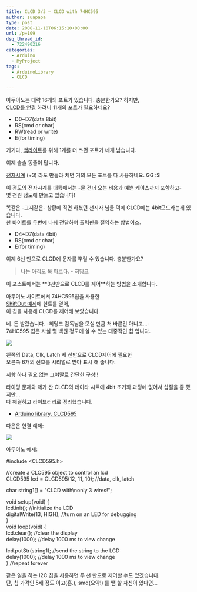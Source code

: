 ```yaml
---
title: CLCD 3/3 – CLCD with 74HC595
author: suapapa
type: post
date: 2008-11-10T06:15:10+00:00
url: /p=109
dsq_thread_id:
  - 722490216
categories:
  - Arduino
  - MyProject
tags:
  - ArduinoLibrary
  - CLCD

---
```

아두이노는 대략 16개의 포트가 있습니다. 충분한가요? 하지만,  
[CLCD를 연결](/wordpress/?p=96) 하려니 11개의 포트가 필요하네요?

- D0~D7(data 8bit)
- RS(cmd or char)
- RW(read or write)
- E(for timing)

거기다, [백라이트](/wordpress/?p=97)를 위해 1개를 더 쓰면 포트가 네개 남습니다.

이제 슬슬 똥줄이 탑니다.

[전자시계](/wordpress/?p=310) (+3) 라도 만들라 치면 거의 모든 포트를 다 사용하네요. GG :$

이 정도의 전자시계를 대륙에서는 -물 건너 오는 비용과 예쁜 케이스까지 포함하고-  
몇 천원 정도에 만들고 있습니다!

똑같은 -그지같은- 상황에 직면 하셨던 선지자 님들 덕에 CLCD에는 4bit모드라는게 있습니다.  
한 바이트를 두번에 나눠 전달하여 출력핀을 절약하는 방법이죠.

- D4~D7(data 4bit)
- RS(cmd or char)
- E(for timing)

이제 6선 만으로 CLCD에 문자를 뿌릴 수 있습니다. 충분한가요?

> 나는 아직도 목 마르다. - 히딩크

이 포스트에서는 \*\*3선만으로 CLCD를 제어\*\*하는 방법을 소개합니다.



아두이노 사이트에서 74HC595칩을 사용한  
[ShiftOut 예제](http://www.arduino.cc/en/Tutorial/ShiftOut)에 힌트를 얻어,  
이 칩을 사용해 CLCD를 제어해 보았습니다.

네. 돈 발랐습니다. -히딩크 감독님을 모실 만큼 처 바른건 아니고&#8230;-  
74HC595 칩은 사실 몇 백원 정도에 살 수 있는 대중적인 칩 입니다.

![](https://homin.dev/asset/blog/2008/11/clcd_3wire_sch.png)

왼쪽의 Data, Clk, Latch 세 선만으로 CLCD제어에 필요한  
오른쪽 6개의 신호를 시리얼로 받아 표시 해 줍니다.

저항 하나 필요 없는 그야말로 간단한 구성!!

타이밍 문제와 제가 산 CLCD의 데이타 시트에 4bit 초기화 과정에 없어서 삽질을 좀 했지만&#8230;  
다 해결하고 라이브러리로 정리했습니다.

- [Arduino library, CLCD595](https://github.com/suapapa/arduino_library_clcd595)

다은은 연결 예제:

![](https://homin.dev/asset/blog/2008/11/clcd_3wires.png)

아두이노 예제:

#include <CLCD595.h>

//create a CLC595 object to control an lcd  
CLCD595 lcd = CLCD595(12, 11, 10); //data, clk, latch

char string1[] = "CLCD with\nonly 3 wires!";

void setup(void)
{  
lcd.init(); //initialize the LCD  
digitalWrite(13, HIGH); //turn on an LED for debugging  
}  
void loop(void)
{  
lcd.clear(); //clear the display  
delay(1000); //delay 1000 ms to view change

lcd.putStr(string1); //send the string to the LCD  
delay(1000); //delay 1000 ms to view change  
} //repeat forever

같은 일을 하는 I2C 칩을 사용하면 두 선 만으로 제어할 수도 있겠습니다.  
단, 칩 가격인 5배 정도 이고(흠.), smd(으악!) 를 땜 할 자신이 있다면&#8230;